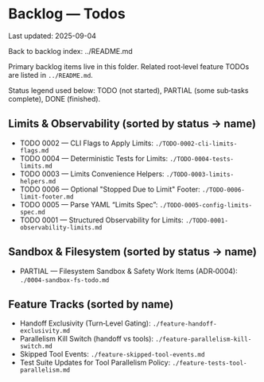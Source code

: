 # Backlog — Todos

Last updated: 2025-09-04

Back to backlog index: ../README.md

Primary backlog items live in this folder. Related root‑level feature TODOs are listed in `../README.md`.

Status legend used below: TODO (not started), PARTIAL (some sub‑tasks complete), DONE (finished).

## Limits & Observability (sorted by status → name)
- TODO 0002 — CLI Flags to Apply Limits: `./TODO-0002-cli-limits-flags.md`
- TODO 0004 — Deterministic Tests for Limits: `./TODO-0004-tests-limits.md`
- TODO 0003 — Limits Convenience Helpers: `./TODO-0003-limits-helpers.md`
- TODO 0006 — Optional "Stopped Due to Limit" Footer: `./TODO-0006-limit-footer.md`
- TODO 0005 — Parse YAML “Limits Spec”: `./TODO-0005-config-limits-spec.md`
- TODO 0001 — Structured Observability for Limits: `./TODO-0001-observability-limits.md`

## Sandbox & Filesystem (sorted by status → name)
- PARTIAL — Filesystem Sandbox & Safety Work Items (ADR‑0004): `./0004-sandbox-fs-todo.md`

## Feature Tracks (sorted by name)
- Handoff Exclusivity (Turn‑Level Gating): `./feature-handoff-exclusivity.md`
- Parallelism Kill Switch (handoff vs tools): `./feature-parallelism-kill-switch.md`
- Skipped Tool Events: `./feature-skipped-tool-events.md`
- Test Suite Updates for Tool Parallelism Policy: `./feature-tests-tool-parallelism.md`
